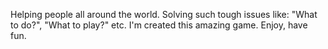 Helping people all around the world. Solving such tough issues like: "What to do?", "What to play?" etc. I'm created this amazing game. Enjoy, have fun.

